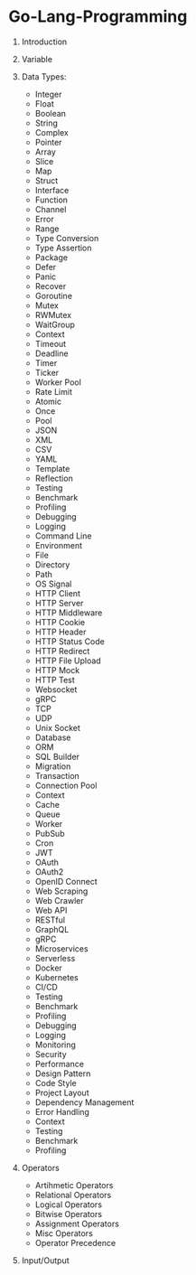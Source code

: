 # Go-Lang-Programming
1. Introduction
2. Variable
3. Data Types: 
    - Integer
    - Float
    - Boolean
    - String
    - Complex
    - Pointer
    - Array
    - Slice
    - Map
    - Struct
    - Interface
    - Function
    - Channel
    - Error
    - Range
    - Type Conversion
    - Type Assertion
    - Package
    - Defer
    - Panic
    - Recover
    - Goroutine
    - Mutex
    - RWMutex
    - WaitGroup
    - Context
    - Timeout
    - Deadline
    - Timer
    - Ticker
    - Worker Pool
    - Rate Limit
    - Atomic
    - Once
    - Pool
    - JSON
    - XML
    - CSV
    - YAML
    - Template
    - Reflection
    - Testing
    - Benchmark
    - Profiling
    - Debugging
    - Logging
    - Command Line
    - Environment
    - File
    - Directory
    - Path
    - OS Signal
    - HTTP Client
    - HTTP Server
    - HTTP Middleware
    - HTTP Cookie
    - HTTP Header
    - HTTP Status Code
    - HTTP Redirect
    - HTTP File Upload
    - HTTP Mock
    - HTTP Test
    - Websocket
    - gRPC
    - TCP
    - UDP
    - Unix Socket
    - Database
    - ORM
    - SQL Builder
    - Migration
    - Transaction
    - Connection Pool
    - Context
    - Cache
    - Queue
    - Worker
    - PubSub
    - Cron
    - JWT
    - OAuth
    - OAuth2
    - OpenID Connect
    - Web Scraping
    - Web Crawler
    - Web API
    - RESTful
    - GraphQL
    - gRPC
    - Microservices
    - Serverless
    - Docker
    - Kubernetes
    - CI/CD
    - Testing
    - Benchmark
    - Profiling
    - Debugging
    - Logging
    - Monitoring
    - Security
    - Performance
    - Design Pattern
    - Code Style
    - Project Layout
    - Dependency Management
    - Error Handling
    - Context
    - Testing
    - Benchmark
    - Profiling
   
4. Operators
    * Artihmetic Operators
    * Relational Operators
    * Logical Operators
    * Bitwise Operators
    * Assignment Operators
    * Misc Operators
    * Operator Precedence
5. Input/Output
  